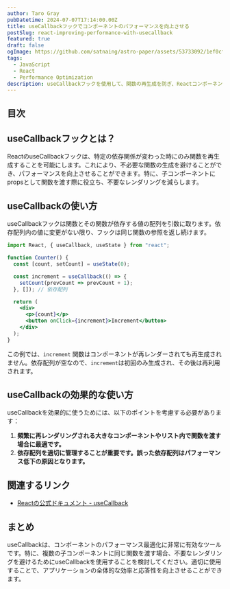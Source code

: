 ```yaml
---
author: Taro Gray
pubDatetime: 2024-07-07T17:14:00.00Z
title: useCallbackフックでコンポーネントのパフォーマンスを向上させる
postSlug: react-improving-performance-with-usecallback
featured: true
draft: false
ogImage: https://github.com/satnaing/astro-paper/assets/53733092/1ef0cf03-8137-4d67-ac81-84a032119e3a
tags:
  - JavaScript
  - React
  - Performance Optimization
description: useCallbackフックを使用して、関数の再生成を防ぎ、Reactコンポーネントのレンダリングパフォーマンスを向上させる方法について解説します。
---
```


## 目次

## useCallbackフックとは？

ReactのuseCallbackフックは、特定の依存関係が変わった時にのみ関数を再生成することを可能にします。これにより、不必要な関数の生成を避けることができ、パフォーマンスを向上させることができます。特に、子コンポーネントにpropsとして関数を渡す際に役立ち、不要なレンダリングを減らします。

## useCallbackの使い方

useCallbackフックは関数とその関数が依存する値の配列を引数に取ります。依存配列内の値に変更がない限り、フックは同じ関数の参照を返し続けます。

```jsx
import React, { useCallback, useState } from "react";

function Counter() {
  const [count, setCount] = useState(0);

  const increment = useCallback(() => {
    setCount(prevCount => prevCount + 1);
  }, []); // 依存配列

  return (
    <div>
      <p>{count}</p>
      <button onClick={increment}>Increment</button>
    </div>
  );
}
```

この例では、`increment` 関数はコンポーネントが再レンダーされても再生成されません。依存配列が空なので、`increment`は初回のみ生成され、その後は再利用されます。

## useCallbackの効果的な使い方

useCallbackを効果的に使うためには、以下のポイントを考慮する必要があります：

1. **頻繁に再レンダリングされる大きなコンポーネントやリスト内で関数を渡す場合に最適です。**
2. **依存配列を適切に管理することが重要です。誤った依存配列はパフォーマンス低下の原因となります。**

## 関連するリンク

- [Reactの公式ドキュメント - useCallback](https://reactjs.org/docs/hooks-reference.html#usecallback)

## まとめ

useCallbackは、コンポーネントのパフォーマンス最適化に非常に有効なツールです。特に、複数の子コンポーネントに同じ関数を渡す場合、不要なレンダリングを避けるためにuseCallbackを使用することを検討してください。適切に使用することで、アプリケーションの全体的な効率と応答性を向上させることができます。
